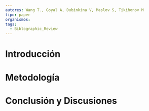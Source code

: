 ```yaml
---
autores: Wang T., Goyal A, Dubinkina V, Maslov S, Tikihonov M
tipo: paper
organismos: 
tags:
  - Biblographic_Review
---
```


# Introducción

# Metodología

# Conclusión y Discusiones
